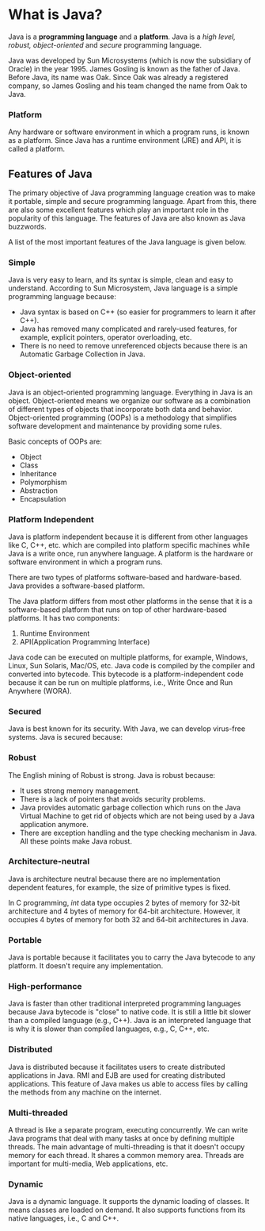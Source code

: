# What is Java?
Java is a **programming language** and a **platform**. Java is a *high level, robust, object-oriented* and *secure* programming language.

Java was developed by Sun Microsystems (which is now the subsidiary of Oracle) in the year 1995. James Gosling is known as the father of Java. Before Java, its name was Oak. Since Oak was already a registered company, so James Gosling and his team changed the name from Oak to Java.

### Platform
Any hardware or software environment in which a program runs, is known as a platform. Since Java has a runtime environment (JRE) and API, it is called a platform.

## Features of Java
The primary objective of Java programming language creation was to make it portable, simple and secure programming language. Apart from this, there are also some excellent features which play an important role in the popularity of this language. The features of Java are also known as Java buzzwords.

A list of the most important features of the Java language is given below.

### Simple
Java is very easy to learn, and its syntax is simple, clean and easy to understand. According to Sun Microsystem, Java language is a simple programming language because:

- Java syntax is based on C++ (so easier for programmers to learn it after C++).
- Java has removed many complicated and rarely-used features, for example, explicit pointers, operator overloading, etc.
- There is no need to remove unreferenced objects because there is an Automatic Garbage Collection in Java.

### Object-oriented
Java is an object-oriented programming language. Everything in Java is an object. Object-oriented means we organize our software as a combination of different types of objects that incorporate both data and behavior. Object-oriented programming (OOPs) is a methodology that simplifies software development and maintenance by providing some rules.

Basic concepts of OOPs are:

- Object
- Class
- Inheritance
- Polymorphism
- Abstraction
- Encapsulation

### Platform Independent
Java is platform independent because it is different from other languages like C, C++, etc. which are compiled into platform specific machines while Java is a write once, run anywhere language. A platform is the hardware or software environment in which a program runs.

There are two types of platforms software-based and hardware-based. Java provides a software-based platform.

The Java platform differs from most other platforms in the sense that it is a software-based platform that runs on top of other hardware-based platforms. It has two components:

1. Runtime Environment
2. API(Application Programming Interface)

Java code can be executed on multiple platforms, for example, Windows, Linux, Sun Solaris, Mac/OS, etc. Java code is compiled by the compiler and converted into bytecode. This bytecode is a platform-independent code because it can be run on multiple platforms, i.e., Write Once and Run Anywhere (WORA).

### Secured
Java is best known for its security. With Java, we can develop virus-free systems. Java is secured because:

### Robust
The English mining of Robust is strong. Java is robust because:

- It uses strong memory management.
- There is a lack of pointers that avoids security problems.
- Java provides automatic garbage collection which runs on the Java Virtual Machine to get rid of objects which are not being used by a Java application anymore.
- There are exception handling and the type checking mechanism in Java. All these points make Java robust.

### Architecture-neutral
Java is architecture neutral because there are no implementation dependent features, for example, the size of primitive types is fixed.

In C programming, *int* data type occupies 2 bytes of memory for 32-bit architecture and 4 bytes of memory for 64-bit architecture. However, it occupies 4 bytes of memory for both 32 and 64-bit architectures in Java.

### Portable
Java is portable because it facilitates you to carry the Java bytecode to any platform. It doesn't require any implementation.

### High-performance
Java is faster than other traditional interpreted programming languages because Java bytecode is "close" to native code. It is still a little bit slower than a compiled language (e.g., C++). Java is an interpreted language that is why it is slower than compiled languages, e.g., C, C++, etc.

### Distributed
Java is distributed because it facilitates users to create distributed applications in Java. RMI and EJB are used for creating distributed applications. This feature of Java makes us able to access files by calling the methods from any machine on the internet.

### Multi-threaded
A thread is like a separate program, executing concurrently. We can write Java programs that deal with many tasks at once by defining multiple threads. The main advantage of multi-threading is that it doesn't occupy memory for each thread. It shares a common memory area. Threads are important for multi-media, Web applications, etc.

### Dynamic
Java is a dynamic language. It supports the dynamic loading of classes. It means classes are loaded on demand. It also supports functions from its native languages, i.e., C and C++.

